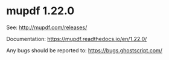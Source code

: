 # mupdf 1.22.0

See:
http://mupdf.com/releases/

Documentation:
https://mupdf.readthedocs.io/en/1.22.0/

Any bugs should be reported to:
https://bugs.ghostscript.com/
